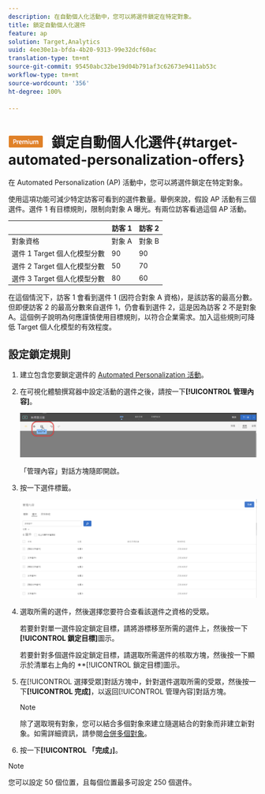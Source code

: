 ```yaml
---
description: 在自動個人化活動中，您可以將選件鎖定在特定對象。
title: 鎖定自動個人化選件
feature: ap
solution: Target,Analytics
uuid: 4ee30e1a-bfda-4b20-9313-99e32dcf60ac
translation-type: tm+mt
source-git-commit: 95450abc32be19d04b791af3c62673e9411ab53c
workflow-type: tm+mt
source-wordcount: '356'
ht-degree: 100%

---
```



# ![PREMIUM](/help/assets/premium.png) 鎖定自動個人化選件{#target-automated-personalization-offers}

在 Automated Personalization (AP) 活動中，您可以將選件鎖定在特定對象。

使用這項功能可減少特定訪客可看到的選件數量。舉例來說，假設 AP 活動有三個選件。選件 1 有目標規則，限制向對象 A 曝光。有兩位訪客看過這個 AP 活動。

|  | 訪客 1 | 訪客 2 |
|--- |--- |--- |
| 對象資格 | 對象 A | 對象 B |
| 選件 1 Target 個人化模型分數 | 90 | 90 |
| 選件 2 Target 個人化模型分數 | 50 | 70 |
| 選件 3 Target 個人化模型分數 | 80 | 60 |

在這個情況下，訪客 1 會看到選件 1 (因符合對象 A 資格)，是該訪客的最高分數。但即便訪客 2 的最高分數來自選件 1，仍會看到選件 2，這是因為訪客 2 不是對象 A。這個例子說明為何應謹慎使用目標規則，以符合企業需求。加入這些規則可降低 Target 個人化模型的有效程度。

## 設定鎖定規則

1. 建立包含您要鎖定選件的 [Automated Personalization 活動](/help/c-activities/t-automated-personalization/create-ap-activity.md)。
1. 在可視化體驗撰寫器中設定活動的選件之後，請按一下&#x200B;**[!UICONTROL 管理內容]**。

   ![管理內容](/help/c-activities/t-automated-personalization/assets/manage-content.png)

   「管理內容」對話方塊隨即開啟。

1. 按一下選件標籤。

   ![選件頁面](/help/c-activities/t-automated-personalization/assets/manage-content-offers.png)

1. 選取所需的選件，然後選擇您要符合查看該選件之資格的受眾。

   若要針對單一選件設定鎖定目標，請將游標移至所需的選件上，然後按一下&#x200B;**[!UICONTROL 鎖定目標]**&#x200B;圖示。

   若要針對多個選件設定鎖定目標，請選取所需選件的核取方塊，然後按一下顯示於清單右上角的 **[!UICONTROL 鎖定目標]圖示。

1. 在[!UICONTROL 選擇受眾]對話方塊中，針對選件選取所需的受眾，然後按一下&#x200B;**[!UICONTROL 完成]**，以返回[!UICONTROL 管理內容]對話方塊。

   >[!NOTE]
   >
   >除了選取現有對象，您可以結合多個對象來建立隨選結合的對象而非建立新對象。如需詳細資訊，請參閱[合併多個對象](/help/c-target/combining-multiple-audiences.md#concept_A7386F1EA4394BD2AB72399C225981E5)。

1. 按一下&#x200B;**[!UICONTROL 「完成」]**。

>[!NOTE]
>
>您可以設定 50 個位置，且每個位置最多可設定 250 個選件。
